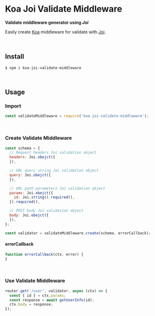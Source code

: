 # Koa Joi Validate Middleware

**Validate middleware generator using *Joi***

Easily create [Koa](https://github.com/koajs/koa) middleware for validate with [Joi](https://github.com/hapijs/joi).

​    

## Install

```shell
$ npm i koa-joi-validate-middleware
```

​    

## Usage

### Import

```js
const validateMiddleware = require('koa-joi-validate-middleware');
```

​    

### Create Validate Middleware

```js
const schema = {
  // Request headers Joi validation object
  headers: Joi.obejct({
  }),

  // URL query string Joi validation object
  query: Joi.obejct({
  }),

  // URL path parameters Joi validation object
  params: Joi.obejct({
    id: Joi.string().required(),
  }).required(),

  // POST body Joi validation object
  body: Joi.obejct({
  }),
};

const validator = validateMiddleware.create(schema, errorCallback);
```

#### errorCallback

```js
function errorCallback(ctx, error) {
}
```

​    

### Use Validate Middleware

```js
router.get('/user', validator, async (ctx) => {
  const { id } = ctx.params;
  const response = await getUserInfo(id);
  ctx.body = response;
});

```


